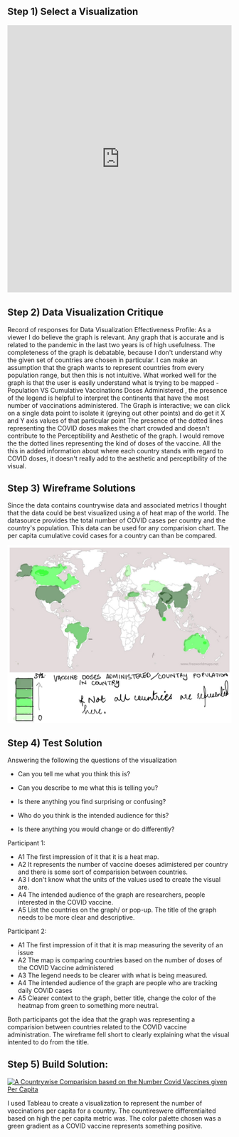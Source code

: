 ## Step 1) Select a Visualization 

<iframe src="https://ourworldindata.org/grapher/cumulative-covid-19-vaccinations-vs-population" loading="lazy" style="width: 100%; height: 600px; border: 0px none;"></iframe>


## Step 2) Data Visualization Critique

<p>
 Record of responses for Data Visualization Effectiveness Profile:  
 As a viewer I do believe the graph is relevant. Any graph that is accurate and is related to the pandemic in the last two years is of high usefulness. The  completeness of the graph is debatable, because I don't understand why the given set of countries are chosen in particular. I can make an assumption that the graph wants to represent countries from every population range, but then this is not intuitive. 
 What worked well for the graph is that the user is easily understand what is trying to be mapped - Population VS Cumulative Vaccinations  Doses Administered , the presence of the legend is helpful to interpret the continents that have the most number of vaccinations administered.
The Graph is interactive; we can click on a single data point to isolate it (greying out other points)  and do get it X and Y axis values of that particular point
 The presence of the dotted lines representing the COVID doses makes the chart crowded and doesn't contribute to the Perceptibility and Aesthetic of the graph.
I would remove the the dotted lines representing the kind of doses of the vaccine. All the this in added information about where each country stands with regard to COVID doses, it doesn't really add to the aesthetic and perceptibility of the visual.
 </p>

## Step 3) Wireframe Solutions
Since the data contains countrywise data and associated metrics I thought that the data could be best visualized using a of heat map of the world. The datasource provides the total number of COVID cases per country and the country's population. This data can be used for any comparision chart.
The per capita cumulative covid cases for a country can than be compared.

<img src="Image-1.jpg"/>


## Step 4) Test Solution

Answering the following the questions of the visualization

- Can you tell me what you think this is?

- Can you describe to me what this is telling you?

- Is there anything you find surprising or confusing?

- Who do you think is the intended audience for this?

- Is there anything you would change or do differently?

Participant 1:
 - A1 The first impression of it that it is a heat map. 
 - A2 It represents the number of vaccine doeses adimistered per country and there is some sort of comparision between countries.
 - A3 I don't know what the units of the values used to create the visual are. 
 - A4 The intended audience of the graph are researchers, people interested in the COVID vaccine. 
 - A5 List the countries on the graph/ or pop-up. The title of the graph needs to be more clear and descriptive. 

Participant 2:
- A1 The first impression of it that it is map measuring the severity of an issue
- A2 The map is comparing countries based on the number of doses of the COVID Vaccine administered
- A3 The legend needs to be clearer with what is being measured.
- A4 The intended audience of the graph are people who are tracking daily COVID cases
- A5 Clearer context to the graph, better title, change the color of the heatmap from green to something more neutral.

Both participants got the idea that the graph was representing a comparision between countries related to the COVID vaccine administration. The wireframe fell short to clearly explaining what the visual intented to do from the title.


## Step 5) Build Solution:
<html>


<div class='tableauPlaceholder' id='viz1636492523617' style='position: relative'><noscript><a href='#'><img alt='A Countrywise Comparision based on the  Number Covid Vaccines given Per Capita  ' src='https:&#47;&#47;public.tableau.com&#47;static&#47;images&#47;Re&#47;RedesignedDataVisualization&#47;Sheet1&#47;1_rss.png' style='border: none' /></a></noscript><object class='tableauViz'  style='display:none;'><param name='host_url' value='https%3A%2F%2Fpublic.tableau.com%2F' /> <param name='embed_code_version' value='3' /> <param name='site_root' value='' /><param name='name' value='RedesignedDataVisualization&#47;Sheet1' /><param name='tabs' value='no' /><param name='toolbar' value='yes' /><param name='static_image' value='https:&#47;&#47;public.tableau.com&#47;static&#47;images&#47;Re&#47;RedesignedDataVisualization&#47;Sheet1&#47;1.png' /> <param name='animate_transition' value='yes' /><param name='display_static_image' value='yes' /><param name='display_spinner' value='yes' /><param name='display_overlay' value='yes' /><param name='display_count' value='yes' /><param name='language' value='en-US' /><param name='filter' value='publish=yes' /></object></div>         
 
 <script type='text/javascript'>                    var divElement = document.getElementById('viz1636492523617');                    var vizElement = divElement.getElementsByTagName('object')[0];                    vizElement.style.width='100%';vizElement.style.height=(divElement.offsetWidth*0.75)+'px';                    var scriptElement = document.createElement('script');                    scriptElement.src = 'https://public.tableau.com/javascripts/api/viz_v1.js';                    vizElement.parentNode.insertBefore(scriptElement, vizElement);               
 </script>
 
<p> I used Tableau to create a visualization to represent the number of vaccinations per capita for a country. The countireswere differentiaited based on high the per capita metric was. The color palette chosen was a green gradient as a COVID vaccine represents something positive. </p>


</html>
